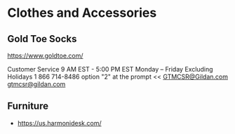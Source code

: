 # Clothes and Accessories

## Gold Toe Socks

https://www.goldtoe.com/


Customer Service
9 AM EST - 5:00 PM EST
Monday – Friday Excluding Holidays
1 866 714-8486 option "2" at the prompt  <<
GTMCSR@Gildan.com
gtmcsr@gildan.com

## Furniture

* https://us.harmonidesk.com/